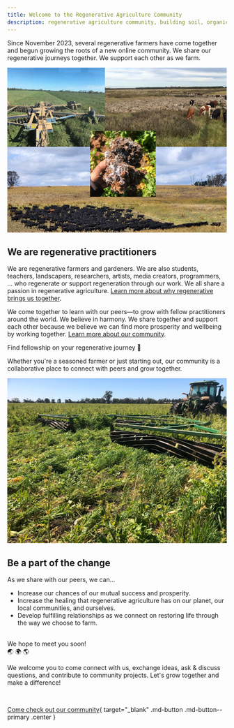 ```yaml
---
title: Welcome to the Regenerative Agriculture Community
description: regenerative agriculture community, building soil, organic matter and biodiversity, healthy and more productive soil, drought- and flood-resilience, decreased use of chemical inputs, clean air and water, enhanced wildlife habitat, soil carbon capture, combat climate change
---
```


Since November 2023, several regenerative farmers have come together and begun growing the roots of a new online community. We share our regenerative journeys together. We support each other as we farm.

![Collage](assets/images/regenerative-collage-001.jpg)

## We are regenerative practitioners

We are regenerative farmers and gardeners. We are also students, teachers, landscapers, researchers, artists, media creators, programmers, ... who regenerate or support regeneration through our work. We all share a passion in regenerative agriculture. [Learn more about why regenerative brings us together](regenerative-agriculture.md).

We come together to learn with our peers&mdash;to grow with fellow practitioners around the world. We believe in harmony. We share together and support each other because we believe we can find more prosperity and wellbeing by working together. [Learn more about our community](more.md).

<div class="highlight">Find fellowship on your regenerative journey 💞</div>

Whether you're a seasoned farmer or just starting out, our community is a collaborative place to connect with peers and grow together.

![Roller crimping](assets/images/regenerative-field-001.jpg)

## Be a part of the change

As we share with our peers, we can&hellip;

- Increase our chances of our mutual success and prosperity.
- Increase the healing that regenerative agriculture has on our planet, our local communities, and ourselves.
- Develop fulfilling relationships as we connect on restoring life through the way we choose to farm.

<br/>

<div class="highlight">We hope to meet you soon!</div>

<div class="highlight">🌏 🌍 🌎</div>

We welcome you to come connect with us, exchange ideas, ask & discuss questions, and contribute to community projects. Let's grow together and make a difference!

<br/>

[Come check out our community][Join]{ target="_blank" .md-button .md-button--primary .center }

<br/>

[Join]: https://discord.com/invite/DNH834xXZg
